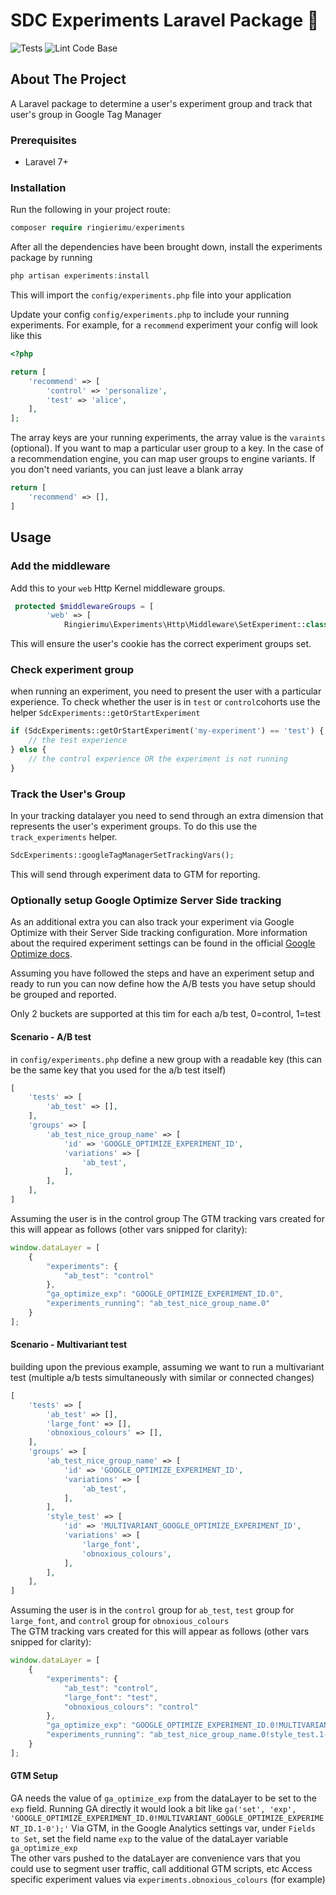 # SDC Experiments Laravel Package 🧪
![Tests](https://github.com/RingierIMU/sdc-experiments-package/workflows/Tests/badge.svg) ![Lint Code Base](https://github.com/RingierIMU/sdc-experiments-package/workflows/Lint%20Code%20Base/badge.svg)
## About The Project

A Laravel package to determine a user's experiment group and track that user's group in Google Tag Manager

### Prerequisites
- Laravel 7+

### Installation
Run the following in your project route:
```php
composer require ringierimu/experiments
```

After all the dependencies have been brought down, install the experiments package by running

```php
php artisan experiments:install
```
This will import the `config/experiments.php` file into your application

Update your config `config/experiments.php` to include your running experiments. For example, for a `recommend` experiment your config will look like this
```php
<?php

return [
    'recommend' => [
        'control' => 'personalize',
        'test' => 'alice',
    ],
];
```

The array keys are your running experiments, the array value is the `varaints` (optional). If you want to map a particular user group to a key. In the case of a recommendation engine, you can map user groups to engine variants. If you don't need variants, you can just leave a blank array
```php
return [
    'recommend' => [],
]
```

## Usage
### Add the middleware
Add this to your `web` Http Kernel middleware groups.

```php
 protected $middlewareGroups = [
        'web' => [
            Ringierimu\Experiments\Http\Middleware\SetExperiment::class
```
This will ensure the user's cookie has the correct experiment groups set.

### Check experiment group
when running an experiment, you need to present the user with a particular experience. To check whether the user is in `test` or `control`cohorts use the helper `SdcExperiments::getOrStartExperiment`
```php
if (SdcExperiments::getOrStartExperiment('my-experiment') == 'test') {
    // the test experience
} else {
    // the control experience OR the experiment is not running
}
```

### Track the User's Group
In your tracking datalayer you need to send through an extra dimension that represents the user's experiment groups.
To do this use the `track_experiments` helper.
```php
SdcExperiments::googleTagManagerSetTrackingVars();
```
This will send through experiment data to GTM for reporting.

### Optionally setup Google Optimize Server Side tracking
As an additional extra you can also track your experiment via Google Optimize with their Server Side tracking configuration.
More information about the required experiment settings can be found in the official [Google Optimize docs](https://developers.google.com/optimize/devguides/experiments).

Assuming you have followed the steps and have an experiment setup and ready to run you can now define how the A/B tests you have setup should be grouped and reported.

Only 2 buckets are supported at this tim for each a/b test, 0=control, 1=test

#### Scenario - A/B test

in `config/experiments.php` define a new group with a readable key (this can be the same key that you used for the a/b test itself)

```php
[
    'tests' => [
        'ab_test' => [],
    ],
    'groups' => [
        'ab_test_nice_group_name' => [
            'id' => 'GOOGLE_OPTIMIZE_EXPERIMENT_ID',
            'variations' => [
                'ab_test',
            ],
        ],
    ],
]
```

Assuming the user is in the control group
The GTM tracking vars created for this will appear as follows (other vars snipped for clarity):
```js
window.dataLayer = [
    {
        "experiments": {
            "ab_test": "control"
        },
        "ga_optimize_exp": "GOOGLE_OPTIMIZE_EXPERIMENT_ID.0",
        "experiments_running": "ab_test_nice_group_name.0"
    }
];
```

#### Scenario - Multivariant test

building upon the previous example, assuming we want to run a multivariant test (multiple a/b tests simultaneously with similar or connected changes)

```php
[
    'tests' => [
        'ab_test' => [],
        'large_font' => [],
        'obnoxious_colours' => [],
    ],
    'groups' => [
        'ab_test_nice_group_name' => [
            'id' => 'GOOGLE_OPTIMIZE_EXPERIMENT_ID',
            'variations' => [
                'ab_test',
            ],
        ],
        'style_test' => [
            'id' => 'MULTIVARIANT_GOOGLE_OPTIMIZE_EXPERIMENT_ID',
            'variations' => [
                'large_font',
                'obnoxious_colours',
            ],
        ],
    ],
]
```

Assuming the user is in the `control` group for `ab_test`, `test` group for `large_font`, and `control` group for `obnoxious_colours`  
The GTM tracking vars created for this will appear as follows (other vars snipped for clarity):
```js
window.dataLayer = [
    {
        "experiments": {
            "ab_test": "control",
            "large_font": "test",
            "obnoxious_colours": "control"
        },
        "ga_optimize_exp": "GOOGLE_OPTIMIZE_EXPERIMENT_ID.0!MULTIVARIANT_GOOGLE_OPTIMIZE_EXPERIMENT_ID.1-0",
        "experiments_running": "ab_test_nice_group_name.0!style_test.1-0"
    }
];
```

#### GTM Setup
GA needs the value of `ga_optimize_exp` from the dataLayer to be set to the `exp` field.
Running GA directly it would look a bit like `ga('set', 'exp', 'GOOGLE_OPTIMIZE_EXPERIMENT_ID.0!MULTIVARIANT_GOOGLE_OPTIMIZE_EXPERIMENT_ID.1-0');'`
Via GTM, in the Google Analytics settings var, under `Fields to Set`, set the field name `exp` to the value of the dataLayer variable `ga_optimize_exp`  
The other vars pushed to the dataLayer are convenience vars that you could use to segment user traffic, call additional GTM scripts, etc
Access specific experiment values via `experiments.obnoxious_colours` (for example)
